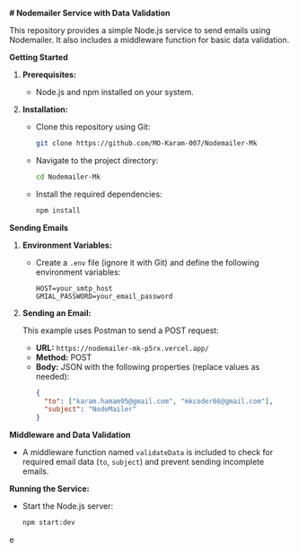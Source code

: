 **# Nodemailer Service with Data Validation**

This repository provides a simple Node.js service to send emails using Nodemailer. It also includes a middleware function for basic data validation.

**Getting Started**

1. **Prerequisites:**

   - Node.js and npm installed on your system.

2. **Installation:**

   - Clone this repository using Git:

     ```bash
     git clone https://github.com/MO-Karam-007/Nodemailer-Mk
     ```

   - Navigate to the project directory:

     ```bash
     cd Nodemailer-Mk
     ```

   - Install the required dependencies:
     ```bash
     npm install
     ```

**Sending Emails**

1. **Environment Variables:**

   - Create a `.env` file (ignore it with Git) and define the following environment variables:
     ```
     HOST=your_smtp_host
     GMIAL_PASSWORD=your_email_password
     ```

2. **Sending an Email:**

   This example uses Postman to send a POST request:

   - **URL:** `https://nodemailer-mk-p5rx.vercel.app/`
   - **Method:** POST
   - **Body:** JSON with the following properties (replace values as needed):
     ```json
     {
       "to": ["karam.hamam95@gmail.com", "mkcoder66@gmail.com"],
       "subject": "NodeMailer"
     }
     ```

**Middleware and Data Validation**

- A middleware function named `validateData` is included to check for required email data (`to`, `subject`) and prevent sending incomplete emails.

**Running the Service:**

- Start the Node.js server:

  ```bash
  npm start:dev
  ```
e